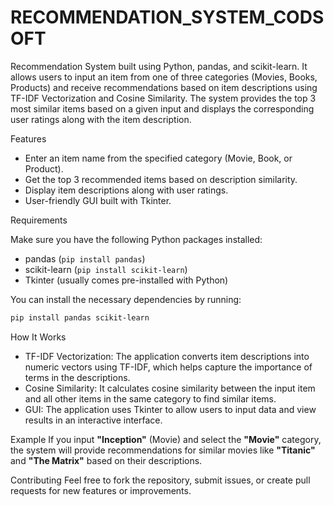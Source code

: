 # RECOMMENDATION_SYSTEM_CODSOFT
Recommendation System built using Python, pandas, and scikit-learn. It allows users to input an item from one of three categories (Movies, Books, Products) and receive recommendations based on item descriptions using TF-IDF Vectorization and Cosine Similarity. The system provides the top 3 most similar items based on a given input and displays the corresponding user ratings along with the item description.


 Features
- Enter an item name from the specified category (Movie, Book, or Product).
- Get the top 3 recommended items based on description similarity.
- Display item descriptions along with user ratings.
- User-friendly GUI built with Tkinter.

Requirements

Make sure you have the following Python packages installed:

- pandas (`pip install pandas`)
- scikit-learn (`pip install scikit-learn`)
- Tkinter (usually comes pre-installed with Python)

You can install the necessary dependencies by running:

```bash
pip install pandas scikit-learn
```


 How It Works
- TF-IDF Vectorization: The application converts item descriptions into numeric vectors using TF-IDF, which helps capture the importance of terms in the descriptions.
- Cosine Similarity: It calculates cosine similarity between the input item and all other items in the same category to find similar items.
- GUI: The application uses Tkinter to allow users to input data and view results in an interactive interface.

Example
If you input **"Inception"** (Movie) and select the **"Movie"** category, the system will provide recommendations for similar movies like **"Titanic"** and **"The Matrix"** based on their descriptions.

 Contributing
Feel free to fork the repository, submit issues, or create pull requests for new features or improvements.

